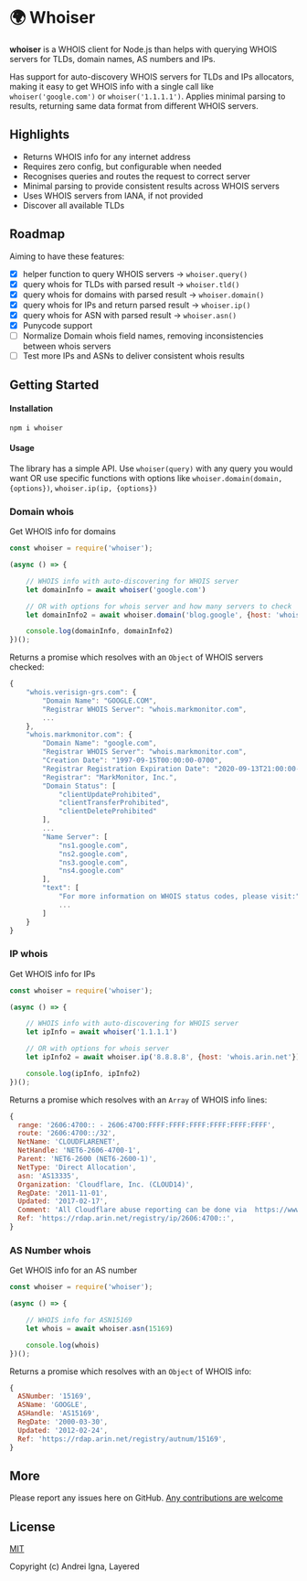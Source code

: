 # 🌍 Whoiser

**whoiser** is a WHOIS client for Node.js than helps with querying WHOIS servers for TLDs, domain names, AS numbers and IPs.

Has support for auto-discovery WHOIS servers for TLDs and IPs allocators, making it easy to get WHOIS info with a single call like `whoiser('google.com')` or `whoiser('1.1.1.1')`.
Applies minimal parsing to results, returning same data format from different WHOIS servers.

## Highlights
* Returns WHOIS info for any internet address
* Requires zero config, but configurable when needed
* Recognises queries and routes the request to correct server
* Minimal parsing to provide consistent results across WHOIS servers
* Uses WHOIS servers from IANA, if not provided
* Discover all available TLDs

## Roadmap
Aiming to have these features:
- [x] helper function to query WHOIS servers -> `whoiser.query()`
- [x] query whois for TLDs with parsed result -> `whoiser.tld()`
- [x] query whois for domains with parsed result -> `whoiser.domain()`
- [x] query whois for IPs and return parsed result -> `whoiser.ip()`
- [x] query whois for ASN with parsed result -> `whoiser.asn()`
- [x] Punycode support
- [ ] Normalize Domain whois field names, removing inconsistencies between whois servers
- [ ] Test more IPs and ASNs to deliver consistent whois results

## Getting Started

#### Installation

```npm i whoiser```

#### Usage
The library has a simple API.
Use `whoiser(query)` with any query you would want OR use specific functions with options like `whoiser.domain(domain, {options})`, `whoiser.ip(ip, {options})`

### Domain whois

Get WHOIS info for domains

```js
const whoiser = require('whoiser');

(async () => {

	// WHOIS info with auto-discovering for WHOIS server
	let domainInfo = await whoiser('google.com')

	// OR with options for whois server and how many servers to check
	let domainInfo2 = await whoiser.domain('blog.google', {host: 'whois.nic.google', follow: 3})

	console.log(domainInfo, domainInfo2)
})();
```
Returns a promise which resolves with an `Object` of WHOIS servers checked:
```js
{
    "whois.verisign-grs.com": {
        "Domain Name": "GOOGLE.COM",
        "Registrar WHOIS Server": "whois.markmonitor.com",
        ...
    },
    "whois.markmonitor.com": {
        "Domain Name": "google.com",
        "Registrar WHOIS Server": "whois.markmonitor.com",
        "Creation Date": "1997-09-15T00:00:00-0700",
        "Registrar Registration Expiration Date": "2020-09-13T21:00:00-0700",
        "Registrar": "MarkMonitor, Inc.",
        "Domain Status": [
            "clientUpdateProhibited",
            "clientTransferProhibited",
            "clientDeleteProhibited"
        ],
        ...
        "Name Server": [
            "ns1.google.com",
            "ns2.google.com",
            "ns3.google.com",
            "ns4.google.com"
        ],
        "text": [
            "For more information on WHOIS status codes, please visit:",
            ...
        ]
    }
}
```

### IP whois

Get WHOIS info for IPs

```js
const whoiser = require('whoiser');

(async () => {

	// WHOIS info with auto-discovering for WHOIS server
	let ipInfo = await whoiser('1.1.1.1')

	// OR with options for whois server
	let ipInfo2 = await whoiser.ip('8.8.8.8', {host: 'whois.arin.net'})

	console.log(ipInfo, ipInfo2)
})();
```
Returns a promise which resolves with an `Array` of WHOIS info lines:
```js
{
  range: '2606:4700:: - 2606:4700:FFFF:FFFF:FFFF:FFFF:FFFF:FFFF',
  route: '2606:4700::/32',
  NetName: 'CLOUDFLARENET',
  NetHandle: 'NET6-2606-4700-1',
  Parent: 'NET6-2600 (NET6-2600-1)',
  NetType: 'Direct Allocation',
  asn: 'AS13335',
  Organization: 'Cloudflare, Inc. (CLOUD14)',
  RegDate: '2011-11-01',
  Updated: '2017-02-17',
  Comment: 'All Cloudflare abuse reporting can be done via  https://www.cloudflare.com/abuse',
  Ref: 'https://rdap.arin.net/registry/ip/2606:4700::',
}
```

### AS Number whois

Get WHOIS info for an AS number

```js
const whoiser = require('whoiser');

(async () => {

    // WHOIS info for ASN15169
    let whois = await whoiser.asn(15169)

    console.log(whois)
})();
```
Returns a promise which resolves with an `Object` of WHOIS info:
```js
{
  ASNumber: '15169',
  ASName: 'GOOGLE',
  ASHandle: 'AS15169',
  RegDate: '2000-03-30',
  Updated: '2012-02-24',
  Ref: 'https://rdap.arin.net/registry/autnum/15169',
}
```

## More

Please report any issues here on GitHub.
[Any contributions are welcome](CONTRIBUTING.md)

## License

[MIT](http://opensource.org/licenses/MIT)

Copyright (c) Andrei Igna, Layered
